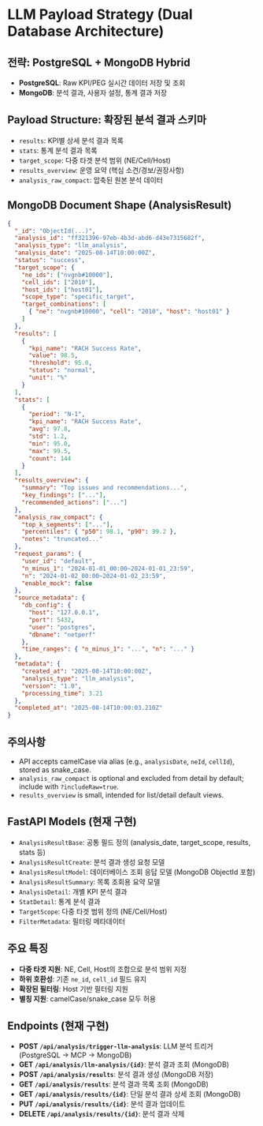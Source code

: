 # LLM Payload Strategy (Dual Database Architecture)

## 전략: PostgreSQL + MongoDB Hybrid

- **PostgreSQL**: Raw KPI/PEG 실시간 데이터 저장 및 조회
- **MongoDB**: 분석 결과, 사용자 설정, 통계 결과 저장

## Payload Structure: 확장된 분석 결과 스키마

- `results`: KPI별 상세 분석 결과 목록
- `stats`: 통계 분석 결과 목록
- `target_scope`: 다중 타겟 분석 범위 (NE/Cell/Host)
- `results_overview`: 운영 요약 (핵심 소견/경보/권장사항)
- `analysis_raw_compact`: 압축된 원본 분석 데이터

## MongoDB Document Shape (AnalysisResult)

```json
{
  "_id": "ObjectId(...)",
  "analysis_id": "ff321396-97eb-4b3d-abd6-d43e7315682f",
  "analysis_type": "llm_analysis",
  "analysis_date": "2025-08-14T10:00:00Z",
  "status": "success",
  "target_scope": {
    "ne_ids": ["nvgnb#10000"],
    "cell_ids": ["2010"],
    "host_ids": ["host01"],
    "scope_type": "specific_target",
    "target_combinations": [
      { "ne": "nvgnb#10000", "cell": "2010", "host": "host01" }
    ]
  },
  "results": [
    {
      "kpi_name": "RACH Success Rate",
      "value": 98.5,
      "threshold": 95.0,
      "status": "normal",
      "unit": "%"
    }
  ],
  "stats": [
    {
      "period": "N-1",
      "kpi_name": "RACH Success Rate",
      "avg": 97.8,
      "std": 1.2,
      "min": 95.0,
      "max": 99.5,
      "count": 144
    }
  ],
  "results_overview": {
    "summary": "Top issues and recommendations...",
    "key_findings": ["..."],
    "recommended_actions": ["..."]
  },
  "analysis_raw_compact": {
    "top_k_segments": ["..."],
    "percentiles": { "p50": 98.1, "p90": 99.2 },
    "notes": "truncated..."
  },
  "request_params": {
    "user_id": "default",
    "n_minus_1": "2024-01-01_00:00~2024-01-01_23:59",
    "n": "2024-01-02_00:00~2024-01-02_23:59",
    "enable_mock": false
  },
  "source_metadata": {
    "db_config": {
      "host": "127.0.0.1",
      "port": 5432,
      "user": "postgres",
      "dbname": "netperf"
    },
    "time_ranges": { "n_minus_1": "...", "n": "..." }
  },
  "metadata": {
    "created_at": "2025-08-14T10:00:00Z",
    "analysis_type": "llm_analysis",
    "version": "1.0",
    "processing_time": 3.21
  },
  "completed_at": "2025-08-14T10:00:03.210Z"
}
```

## 주의사항

- API accepts camelCase via alias (e.g., `analysisDate`, `neId`, `cellId`), stored as snake_case.
- `analysis_raw_compact` is optional and excluded from detail by default; include with `?includeRaw=true`.
- `results_overview` is small, intended for list/detail default views.

## FastAPI Models (현재 구현)

- `AnalysisResultBase`: 공통 필드 정의 (analysis_date, target_scope, results, stats 등)
- `AnalysisResultCreate`: 분석 결과 생성 요청 모델
- `AnalysisResultModel`: 데이터베이스 조회 응답 모델 (MongoDB ObjectId 포함)
- `AnalysisResultSummary`: 목록 조회용 요약 모델
- `AnalysisDetail`: 개별 KPI 분석 결과
- `StatDetail`: 통계 분석 결과
- `TargetScope`: 다중 타겟 범위 정의 (NE/Cell/Host)
- `FilterMetadata`: 필터링 메타데이터

## 주요 특징

- **다중 타겟 지원**: NE, Cell, Host의 조합으로 분석 범위 지정
- **하위 호환성**: 기존 `ne_id`, `cell_id` 필드 유지
- **확장된 필터링**: Host 기반 필터링 지원
- **별칭 지원**: camelCase/snake_case 모두 허용

## Endpoints (현재 구현)

- **POST `/api/analysis/trigger-llm-analysis`**: LLM 분석 트리거 (PostgreSQL → MCP → MongoDB)
- **GET `/api/analysis/llm-analysis/{id}`**: 분석 결과 조회 (MongoDB)
- **POST `/api/analysis/results`**: 분석 결과 생성 (MongoDB 저장)
- **GET `/api/analysis/results`**: 분석 결과 목록 조회 (MongoDB)
- **GET `/api/analysis/results/{id}`**: 단일 분석 결과 상세 조회 (MongoDB)
- **PUT `/api/analysis/results/{id}`**: 분석 결과 업데이트
- **DELETE `/api/analysis/results/{id}`**: 분석 결과 삭제


